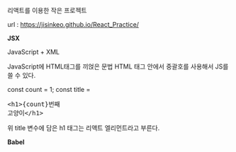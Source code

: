 리액트를 이용한 작은 프로젝트


url : https://jisinkeo.github.io/React_Practice/


<b>JSX</b>

JavaScript + XML

JavaScript에 HTML태그를 끼얹은 문법
HTML 태그 안에서 중괄호를 사용해서 JS를 쓸 수 있다.

const count = 1;
const title = <xmp><h1>{count}번째 고양이</h1></xmp>

위 title 변수에 담은 h1 태그는 리액트 엘리먼트라고 부른다.

<b>Babel</b>
